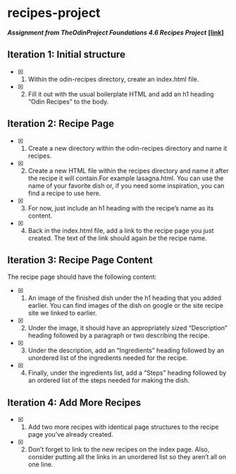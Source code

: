 # recipes-project

***Assignment from TheOdinProject Foundations 4.6 Recipes Project*** 
 <a href="about.html">**[link]**<a>

## **Iteration 1: Initial structure**
- [x] 1. Within the odin-recipes directory, create an index.html file.
- [x] 2. Fill it out with the usual boilerplate HTML and add an h1 heading “Odin Recipes” to the body.
## **Iteration 2: Recipe Page**
- [x] 1. Create a new directory within the odin-recipes directory and name it recipes.
- [x] 2. Create a new HTML file within the recipes directory and name it after the recipe it will contain.For example lasagna.html. You can use the name of your favorite dish or, if you need some inspiration, you can find a recipe to use here.
- [x] 3. For now, just include an h1 heading with the recipe’s name as its content.
- [x] 4. Back in the index.html file, add a link to the recipe page you just created. The text of the link should again be the recipe name.
## **Iteration 3: Recipe Page Content**
The recipe page should have the following content:

- [x] 1. An image of the finished dish under the h1 heading that you added earlier. You can find images of the dish on google or the site recipe site we linked to earlier.
- [x] 2. Under the image, it should have an appropriately sized “Description” heading followed by a paragraph or two describing the recipe.
- [x] 3. Under the description, add an “Ingredients” heading followed by an unordered list of the ingredients needed for the recipe.
- [x] 4. Finally, under the ingredients list, add a “Steps” heading followed by an ordered list of the steps needed for making the dish.
## **Iteration 4: Add More Recipes**
- [x] 1. Add two more recipes with identical page structures to the recipe page you’ve already created.
- [x] 2. Don’t forget to link to the new recipes on the index page. Also, consider putting all the links in an unordered list so they aren’t all on one line.
